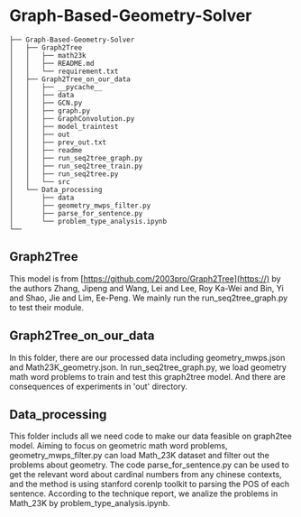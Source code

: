 # Graph-Based-Geometry-Solver
```
├── Graph-Based-Geometry-Solver
│   ├── Graph2Tree
│   │   ├── math23k
│   │   ├── README.md
│   │   └── requirement.txt
│   ├── Graph2Tree_on_our_data
│   │   ├── __pycache__
│   │   ├── data
│   │   ├── GCN.py
│   │   ├── graph.py
│   │   ├── GraphConvolution.py
│   │   ├── model_traintest
│   │   ├── out
│   │   ├── prev_out.txt
│   │   ├── readme
│   │   ├── run_seq2tree_graph.py
│   │   ├── run_seq2tree_train.py
│   │   ├── run_seq2tree.py
│   │   └── src
│   └── Data_processing
│       ├── data
│       ├── geometry_mwps_filter.py
│       ├── parse_for_sentence.py
│       └── problem_type_analysis.ipynb
└──
```
## Graph2Tree
This model is from [https://github.com/2003pro/Graph2Tree](https://) by the authors Zhang, Jipeng and Wang, Lei and Lee, Roy Ka-Wei and Bin, Yi and Shao, Jie and Lim, Ee-Peng. We mainly run the run_seq2tree_graph.py to test their module.

## Graph2Tree_on_our_data
In this folder, there are our processed data including geometry_mwps.json and Math23K_geometry.json. In run_seq2tree_graph.py, we load geometry math word problems to train and test this graph2tree model. And there are consequences of experiments in 'out' directory.

## Data_processing
This folder includs all we need code to make our data feasible on graph2tee model. Aiming to focus on geometric math word problems, geometry_mwps_filter.py can load Math_23K dataset and filter out the problems about geometry. The code parse_for_sentence.py can be used to get the relevant word about cardinal numbers from any  chinese contexts, and the method is using stanford corenlp toolkit to parsing the POS of each sentence. According to the technique report, we analize the problems in Math_23K by problem_type_analysis.ipynb.
